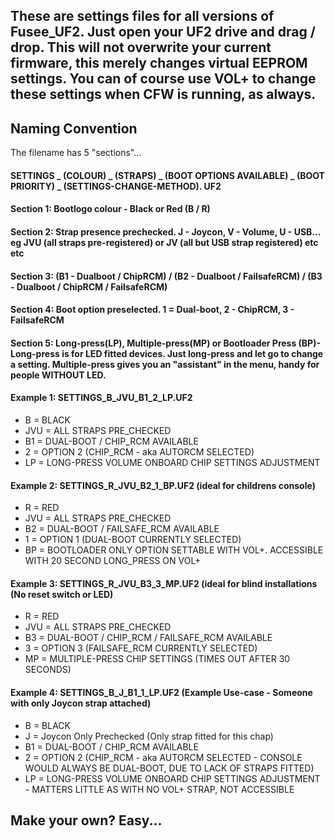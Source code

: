 ## These are settings files for all versions of Fusee_UF2. Just open your UF2 drive and drag / drop. This will not overwrite your current firmware, this merely changes virtual EEPROM settings. You can of course use VOL+ to change these settings when CFW is running, as always.

## Naming Convention

The filename has 5 "sections"...

#### SETTINGS _ (COLOUR) _ (STRAPS) _ (BOOT OPTIONS AVAILABLE) _ (BOOT PRIORITY) _ (SETTINGS-CHANGE-METHOD). UF2

#### Section 1: Bootlogo colour - Black or Red (B / R)

#### Section 2: Strap presence prechecked. J - Joycon, V - Volume, U - USB... eg JVU (all straps pre-registered) or JV (all but USB strap registered) etc etc

#### Section 3: (B1 - Dualboot / ChipRCM) / (B2 - Dualboot / FailsafeRCM) / (B3 - Dualboot / ChipRCM / FailsafeRCM)

#### Section 4: Boot option preselected. 1 = Dual-boot, 2 - ChipRCM, 3 - FailsafeRCM

#### Section 5: Long-press(LP), Multiple-press(MP) or Bootloader Press (BP)- Long-press is for LED fitted devices. Just long-press and let go to change a setting. Multiple-press gives you an "assistant" in the menu, handy for people WITHOUT LED.


#### Example 1: SETTINGS_B_JVU_B1_2_LP.UF2
- B = BLACK
- JVU = ALL STRAPS PRE_CHECKED
- B1 = DUAL-BOOT / CHIP_RCM AVAILABLE
- 2 = OPTION 2 (CHIP_RCM - aka AUTORCM SELECTED)
- LP = LONG-PRESS VOLUME ONBOARD CHIP SETTINGS ADJUSTMENT


#### Example 2: SETTINGS_R_JVU_B2_1_BP.UF2 (ideal for childrens console)
- R = RED
- JVU = ALL STRAPS PRE_CHECKED
- B2 = DUAL-BOOT / FAILSAFE_RCM AVAILABLE
- 1 = OPTION 1 (DUAL-BOOT CURRENTLY SELECTED)
- BP = BOOTLOADER ONLY OPTION SETTABLE WITH VOL+. ACCESSIBLE WITH 20 SECOND LONG_PRESS ON VOL+


#### Example 3: SETTINGS_R_JVU_B3_3_MP.UF2 (ideal for blind installations (No reset switch or LED)
- R = RED
- JVU = ALL STRAPS PRE_CHECKED
- B3 = DUAL-BOOT / CHIP_RCM / FAILSAFE_RCM AVAILABLE
- 3 = OPTION 3 (FAILSAFE_RCM CURRENTLY SELECTED)
- MP = MULTIPLE-PRESS CHIP SETTINGS (TIMES OUT AFTER 30 SECONDS)

#### Example 4: SETTINGS_B_J_B1_1_LP.UF2 (Example Use-case - Someone with only Joycon strap attached)
- B = BLACK
- J = Joycon Only Prechecked (Only strap fitted for this chap)
- B1 = DUAL-BOOT / CHIP_RCM AVAILABLE
- 2 = OPTION 2 (CHIP_RCM - aka AUTORCM SELECTED - CONSOLE WOULD ALWAYS BE DUAL-BOOT, DUE TO LACK OF STRAPS FITTED)
- LP = LONG-PRESS VOLUME ONBOARD CHIP SETTINGS ADJUSTMENT - MATTERS LITTLE AS WITH NO VOL+ STRAP, NOT ACCESSIBLE

## Make your own? Easy...

